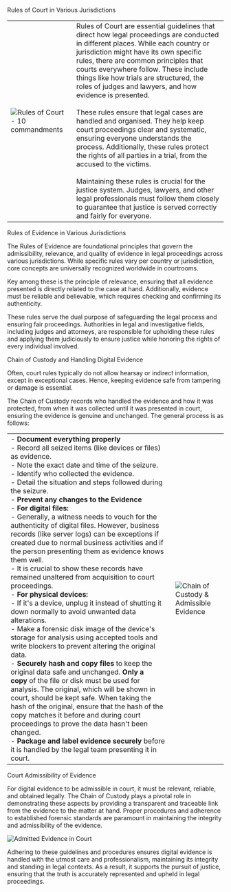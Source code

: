 Rules of Court in Various Jurisdictions

|   |   |
|---|---|
|![Rules of Court - 10 commandments](https://tryhackme-images.s3.amazonaws.com/user-uploads/63da722f2d207d0049da10b1/room-content/4ed0269ac6bdffacdc7bd714e23d569d.svg)|Rules of Court are essential guidelines that direct how legal proceedings are conducted in different places. While each country or jurisdiction might have its own specific rules, there are common principles that courts everywhere follow. These include things like how trials are structured, the roles of judges and lawyers, and how evidence is presented.<br><br>These rules ensure that legal cases are handled and organised. They help keep court proceedings clear and systematic, ensuring everyone understands the process. Additionally, these rules protect the rights of all parties in a trial, from the accused to the victims.<br><br>Maintaining these rules is crucial for the justice system. Judges, lawyers, and other legal professionals must follow them closely to guarantee that justice is served correctly and fairly for everyone.|

Rules of Evidence in Various Jurisdictions

The Rules of Evidence are foundational principles that govern the admissibility, relevance, and quality of evidence in legal proceedings across various jurisdictions. While specific rules vary per country or jurisdiction, core concepts are universally recognized worldwide in courtrooms.

Key among these is the principle of relevance, ensuring that all evidence presented is directly related to the case at hand. Additionally, evidence must be reliable and believable, which requires checking and confirming its authenticity.

These rules serve the dual purpose of safeguarding the legal process and ensuring fair proceedings. Authorities in legal and investigative fields, including judges and attorneys, are responsible for upholding these rules and applying them judiciously to ensure justice while honoring the rights of every individual involved.

Chain of Custody and Handling Digital Evidence

Often, court rules typically do not allow hearsay or indirect information, except in exceptional cases. Hence, keeping evidence safe from tampering or damage is essential.

The Chain of Custody records who handled the evidence and how it was protected, from when it was collected until it was presented in court, ensuring the evidence is genuine and unchanged. The general process is as follows:

|   |   |
|---|---|
|- **Document everything properly**<br>    - Record all seized items (like devices or files) as evidence.<br>    - Note the exact date and time of the seizure.<br>    - Identify who collected the evidence.<br>    - Detail the situation and steps followed during the seizure.<br>- **Prevent any changes to the Evidence**<br>    - **For digital files:**<br>        - Generally, a witness needs to vouch for the authenticity of digital files. However, business records (like server logs) can be exceptions if created due to normal business activities and if the person presenting them as evidence knows them well.<br>        - It is crucial to show these records have remained unaltered from acquisition to court proceedings.<br>    - **For physical devices:**<br>        - If it's a device, unplug it instead of shutting it down normally to avoid unwanted data alterations.<br>        - Make a forensic disk image of the device's storage for analysis using accepted tools and write blockers to prevent altering the original data.<br>- **Securely hash and copy files** to keep the original data safe and unchanged. **Only a copy** of the file or disk must be used for analysis. The original, which will be shown in court, should be kept safe. When taking the hash of the original, ensure that the hash of the copy matches it before and during court proceedings to prove the data hasn't been changed.<br>- **Package and label evidence securely** before it is handled by the legal team presenting it in court.|![Chain of Custody & Admissible Evidence](https://tryhackme-images.s3.amazonaws.com/user-uploads/63da722f2d207d0049da10b1/room-content/9904fdf53956622d97e2267547c6afa5.svg)|

Court Admissibility of Evidence

For digital evidence to be admissible in court, it must be relevant, reliable, and obtained legally. The Chain of Custody plays a pivotal role in demonstrating these aspects by providing a transparent and traceable link from the evidence to the matter at hand. Proper procedures and adherence to established forensic standards are paramount in maintaining the integrity and admissibility of the evidence.

![Admitted Evidence in Court](https://tryhackme-images.s3.amazonaws.com/user-uploads/63da722f2d207d0049da10b1/room-content/6c4fc1dc3733750264c95e01d4aa463f.svg)

  

Adhering to these guidelines and procedures ensures digital evidence is handled with the utmost care and professionalism, maintaining its integrity and standing in legal contexts. As a result, it supports the pursuit of justice, ensuring that the truth is accurately represented and upheld in legal proceedings.